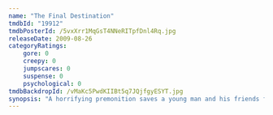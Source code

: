 ```yaml
---
name: "The Final Destination"
tmdbId: "19912"
tmdbPosterId: /5vxXrr1MqGsT4NNeRITpfDnl4Rq.jpg
releaseDate: 2009-08-26
categoryRatings:
    gore: 0
    creepy: 0
    jumpscares: 0
    suspense: 0
    psychological: 0
tmdbBackdropId: /vMaKc5PwdKIIBt5q7JQjfgyESYT.jpg
synopsis: "A horrifying premonition saves a young man and his friends from death during a racetrack accident but terrible fates await them nonetheless."
---
```

